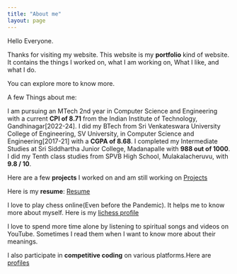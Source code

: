 ```yaml
---
title: "About me"
layout: page
---
```




Hello Everyone.

Thanks for visiting my website. This website is my **portfolio** kind of website. It contains the things I worked on, what I am working on, What I like, and what I do.

You can explore more to know more.

A few Things about me:

I am pursuing an MTech 2nd year in Computer Science and Engineering with a current **CPI of 8.71** from the Indian Institute of Technology, Gandhinagar[2022-24]. I did my BTech from Sri Venkateswara University College of Engineering, SV University, in Computer Science and Engineering[2017-21] with a **CGPA of 8.68**. I completed my Intermediate Studies at Sri Siddhartha Junior College, Madanapalle with **988 out of 1000**. I did my Tenth class studies from SPVB High School, Mulakalacheruvu, with **9.8 / 10**.

Here are a few **projects** I worked on and am still working on [Projects](/projects.md)

Here is my **resume**: [Resume](/Hrushikesh_Resume_Turing.pdf)

I love to play chess online(Even before the Pandemic). It helps me to know more about myself. Here is my [lichess profile](https://lichess.org/@/Strangestone)

I love to spend more time alone by listening to spiritual songs and videos on YouTube. Sometimes I read them when I want to know more about their meanings.

I also participate in **competitive coding** on various platforms.Here are [profiles](/coding.md)
